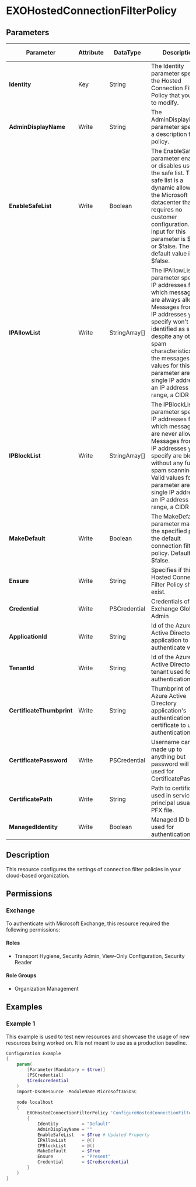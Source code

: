 ﻿# EXOHostedConnectionFilterPolicy

## Parameters

| Parameter | Attribute | DataType | Description | Allowed Values |
| --- | --- | --- | --- | --- |
| **Identity** | Key | String | The Identity parameter specifies the Hosted Connection Filter Policy that you want to modify. | |
| **AdminDisplayName** | Write | String | The AdminDisplayName parameter specifies a description for the policy. | |
| **EnableSafeList** | Write | Boolean | The EnableSafeList parameter enables or disables use of the safe list. The safe list is a dynamic allow list in the Microsoft datacenter that requires no customer configuration. Valid input for this parameter is $true or $false. The default value is $false. | |
| **IPAllowList** | Write | StringArray[] | The IPAllowList parameter specifies IP addresses from which messages are always allowed. Messages from the IP addresses you specify won't be identified as spam, despite any other spam characteristics of the messages. Valid values for this parameter are: A single IP address, an IP address range, a CIDR IP. | |
| **IPBlockList** | Write | StringArray[] | The IPBlockList parameter specifies IP addresses from which messages are never allowed. Messages from the IP addresses you specify are blocked without any further spam scanning. Valid values for this parameter are: A single IP address, an IP address range, a CIDR IP. | |
| **MakeDefault** | Write | Boolean | The MakeDefault parameter makes the specified policy the default connection filter policy. Default is $false. | |
| **Ensure** | Write | String | Specifies if this Hosted Connection Filter Policy should exist. | `Present`, `Absent` |
| **Credential** | Write | PSCredential | Credentials of the Exchange Global Admin | |
| **ApplicationId** | Write | String | Id of the Azure Active Directory application to authenticate with. | |
| **TenantId** | Write | String | Id of the Azure Active Directory tenant used for authentication. | |
| **CertificateThumbprint** | Write | String | Thumbprint of the Azure Active Directory application's authentication certificate to use for authentication. | |
| **CertificatePassword** | Write | PSCredential | Username can be made up to anything but password will be used for CertificatePassword | |
| **CertificatePath** | Write | String | Path to certificate used in service principal usually a PFX file. | |
| **ManagedIdentity** | Write | Boolean | Managed ID being used for authentication. | |

## Description

This resource configures the settings of connection filter policies
in your cloud-based organization.

## Permissions

### Exchange

To authenticate with Microsoft Exchange, this resource required the following permissions:

#### Roles

- Transport Hygiene, Security Admin, View-Only Configuration, Security Reader

#### Role Groups

- Organization Management

## Examples

### Example 1

This example is used to test new resources and showcase the usage of new resources being worked on.
It is not meant to use as a production baseline.

```powershell
Configuration Example
{
    param(
        [Parameter(Mandatory = $true)]
        [PSCredential]
        $Credscredential
    )
    Import-DscResource -ModuleName Microsoft365DSC

    node localhost
    {
        EXOHostedConnectionFilterPolicy 'ConfigureHostedConnectionFilterPolicy'
        {
            Identity         = "Default"
            AdminDisplayName = ""
            EnableSafeList   = $True # Updated Property
            IPAllowList      = @()
            IPBlockList      = @()
            MakeDefault      = $True
            Ensure           = "Present"
            Credential       = $Credscredential
        }
    }
}
```

